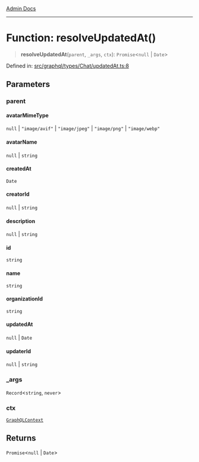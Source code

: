 [Admin Docs](/)

***

# Function: resolveUpdatedAt()

> **resolveUpdatedAt**(`parent`, `_args`, `ctx`): `Promise`\<`null` \| `Date`\>

Defined in: [src/graphql/types/Chat/updatedAt.ts:8](https://github.com/Sourya07/talawa-api/blob/cfbd515d04ffba748b09232a33807f1845dd1878/src/graphql/types/Chat/updatedAt.ts#L8)

## Parameters

### parent

#### avatarMimeType

`null` \| `"image/avif"` \| `"image/jpeg"` \| `"image/png"` \| `"image/webp"`

#### avatarName

`null` \| `string`

#### createdAt

`Date`

#### creatorId

`null` \| `string`

#### description

`null` \| `string`

#### id

`string`

#### name

`string`

#### organizationId

`string`

#### updatedAt

`null` \| `Date`

#### updaterId

`null` \| `string`

### \_args

`Record`\<`string`, `never`\>

### ctx

[`GraphQLContext`](../../../../context/type-aliases/GraphQLContext.md)

## Returns

`Promise`\<`null` \| `Date`\>
